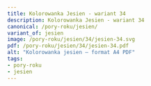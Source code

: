 ```yaml
---
title: Kolorowanka Jesien - wariant 34
description: Kolorowanka Jesien - wariant 34
canonical: /pory-roku/jesien/
variant_of: jesien
image: /pory-roku/jesien/34/jesien-34.svg
pdf: /pory-roku/jesien/34/jesien-34.pdf
alt: "Kolorowanka jesien – format A4 PDF"
tags:
- pory-roku
- jesien
---
```

